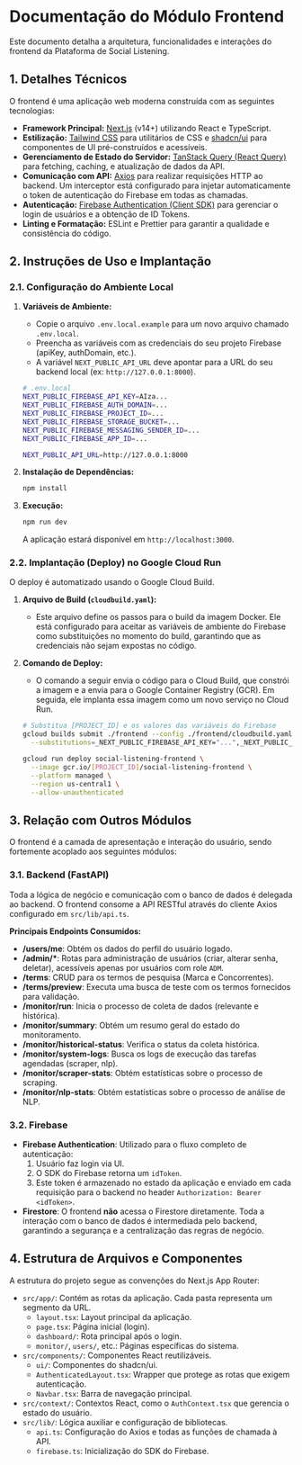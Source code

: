 # Documentação do Módulo Frontend

Este documento detalha a arquitetura, funcionalidades e interações do frontend da Plataforma de Social Listening.

## 1. Detalhes Técnicos

O frontend é uma aplicação web moderna construída com as seguintes tecnologias:

- **Framework Principal:** [Next.js](https://nextjs.org/) (v14+) utilizando React e TypeScript.
- **Estilização:** [Tailwind CSS](https://tailwindcss.com/) para utilitários de CSS e [shadcn/ui](https://ui.shadcn.com/) para componentes de UI pré-construídos e acessíveis.
- **Gerenciamento de Estado do Servidor:** [TanStack Query (React Query)](https://tanstack.com/query) para fetching, caching, e atualização de dados da API.
- **Comunicação com API:** [Axios](https://axios-http.com/) para realizar requisições HTTP ao backend. Um interceptor está configurado para injetar automaticamente o token de autenticação do Firebase em todas as chamadas.
- **Autenticação:** [Firebase Authentication (Client SDK)](https://firebase.google.com/docs/auth) para gerenciar o login de usuários e a obtenção de ID Tokens.
- **Linting e Formatação:** ESLint e Prettier para garantir a qualidade e consistência do código.

## 2. Instruções de Uso e Implantação

### 2.1. Configuração do Ambiente Local

1.  **Variáveis de Ambiente:**
    -   Copie o arquivo `.env.local.example` para um novo arquivo chamado `.env.local`.
    -   Preencha as variáveis com as credenciais do seu projeto Firebase (apiKey, authDomain, etc.).
    -   A variável `NEXT_PUBLIC_API_URL` deve apontar para a URL do seu backend local (ex: `http://127.0.0.1:8000`).

    ```bash
    # .env.local
    NEXT_PUBLIC_FIREBASE_API_KEY=AIza...
    NEXT_PUBLIC_FIREBASE_AUTH_DOMAIN=...
    NEXT_PUBLIC_FIREBASE_PROJECT_ID=...
    NEXT_PUBLIC_FIREBASE_STORAGE_BUCKET=...
    NEXT_PUBLIC_FIREBASE_MESSAGING_SENDER_ID=...
    NEXT_PUBLIC_FIREBASE_APP_ID=...

    NEXT_PUBLIC_API_URL=http://127.0.0.1:8000
    ```

2.  **Instalação de Dependências:**
    ```bash
    npm install
    ```

3.  **Execução:**
    ```bash
    npm run dev
    ```
    A aplicação estará disponível em `http://localhost:3000`.

### 2.2. Implantação (Deploy) no Google Cloud Run

O deploy é automatizado usando o Google Cloud Build.

1.  **Arquivo de Build (`cloudbuild.yaml`):**
    -   Este arquivo define os passos para o build da imagem Docker. Ele está configurado para aceitar as variáveis de ambiente do Firebase como substituições no momento do build, garantindo que as credenciais não sejam expostas no código.

2.  **Comando de Deploy:**
    -   O comando a seguir envia o código para o Cloud Build, que constrói a imagem e a envia para o Google Container Registry (GCR). Em seguida, ele implanta essa imagem como um novo serviço no Cloud Run.

    ```bash
    # Substitua [PROJECT_ID] e os valores das variáveis do Firebase
    gcloud builds submit ./frontend --config ./frontend/cloudbuild.yaml \
      --substitutions=_NEXT_PUBLIC_FIREBASE_API_KEY="...",_NEXT_PUBLIC_FIREBASE_AUTH_DOMAIN="..."

    gcloud run deploy social-listening-frontend \
      --image gcr.io/[PROJECT_ID]/social-listening-frontend \
      --platform managed \
      --region us-central1 \
      --allow-unauthenticated
    ```

## 3. Relação com Outros Módulos

O frontend é a camada de apresentação e interação do usuário, sendo fortemente acoplado aos seguintes módulos:

### 3.1. Backend (FastAPI)

Toda a lógica de negócio e comunicação com o banco de dados é delegada ao backend. O frontend consome a API RESTful através do cliente Axios configurado em `src/lib/api.ts`.

**Principais Endpoints Consumidos:**

-   **/users/me**: Obtém os dados do perfil do usuário logado.
-   **/admin/\***: Rotas para administração de usuários (criar, alterar senha, deletar), acessíveis apenas por usuários com role `ADM`.
-   **/terms**: CRUD para os termos de pesquisa (Marca e Concorrentes).
-   **/terms/preview**: Executa uma busca de teste com os termos fornecidos para validação.
-   **/monitor/run**: Inicia o processo de coleta de dados (relevante e histórica).
-   **/monitor/summary**: Obtém um resumo geral do estado do monitoramento.
-   **/monitor/historical-status**: Verifica o status da coleta histórica.
-   **/monitor/system-logs**: Busca os logs de execução das tarefas agendadas (scraper, nlp).
-   **/monitor/scraper-stats**: Obtém estatísticas sobre o processo de scraping.
-   **/monitor/nlp-stats**: Obtém estatísticas sobre o processo de análise de NLP.

### 3.2. Firebase

-   **Firebase Authentication**: Utilizado para o fluxo completo de autenticação:
    1.  Usuário faz login via UI.
    2.  O SDK do Firebase retorna um `idToken`.
    3.  Este token é armazenado no estado da aplicação e enviado em cada requisição para o backend no header `Authorization: Bearer <idToken>`.
-   **Firestore**: O frontend **não** acessa o Firestore diretamente. Toda a interação com o banco de dados é intermediada pelo backend, garantindo a segurança e a centralização das regras de negócio.

## 4. Estrutura de Arquivos e Componentes

A estrutura do projeto segue as convenções do Next.js App Router:

-   `src/app/`: Contém as rotas da aplicação. Cada pasta representa um segmento da URL.
    -   `layout.tsx`: Layout principal da aplicação.
    -   `page.tsx`: Página inicial (login).
    -   `dashboard/`: Rota principal após o login.
    -   `monitor/`, `users/`, etc.: Páginas específicas do sistema.
-   `src/components/`: Componentes React reutilizáveis.
    -   `ui/`: Componentes do shadcn/ui.
    -   `AuthenticatedLayout.tsx`: Wrapper que protege as rotas que exigem autenticação.
    -   `Navbar.tsx`: Barra de navegação principal.
-   `src/context/`: Contextos React, como o `AuthContext.tsx` que gerencia o estado do usuário.
-   `src/lib/`: Lógica auxiliar e configuração de bibliotecas.
    -   `api.ts`: Configuração do Axios e todas as funções de chamada à API.
    -   `firebase.ts`: Inicialização do SDK do Firebase.